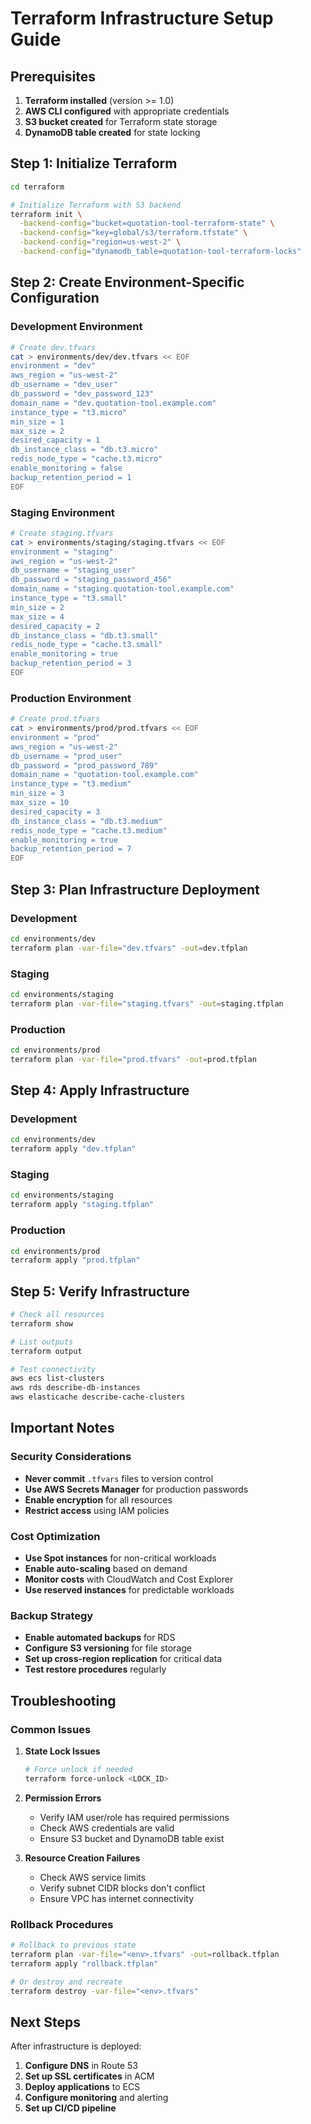 # Terraform Infrastructure Setup Guide

## Prerequisites

1. **Terraform installed** (version >= 1.0)
2. **AWS CLI configured** with appropriate credentials
3. **S3 bucket created** for Terraform state storage
4. **DynamoDB table created** for state locking

## Step 1: Initialize Terraform

```bash
cd terraform

# Initialize Terraform with S3 backend
terraform init \
  -backend-config="bucket=quotation-tool-terraform-state" \
  -backend-config="key=global/s3/terraform.tfstate" \
  -backend-config="region=us-west-2" \
  -backend-config="dynamodb_table=quotation-tool-terraform-locks"
```

## Step 2: Create Environment-Specific Configuration

### Development Environment
```bash
# Create dev.tfvars
cat > environments/dev/dev.tfvars << EOF
environment = "dev"
aws_region = "us-west-2"
db_username = "dev_user"
db_password = "dev_password_123"
domain_name = "dev.quotation-tool.example.com"
instance_type = "t3.micro"
min_size = 1
max_size = 2
desired_capacity = 1
db_instance_class = "db.t3.micro"
redis_node_type = "cache.t3.micro"
enable_monitoring = false
backup_retention_period = 1
EOF
```

### Staging Environment
```bash
# Create staging.tfvars
cat > environments/staging/staging.tfvars << EOF
environment = "staging"
aws_region = "us-west-2"
db_username = "staging_user"
db_password = "staging_password_456"
domain_name = "staging.quotation-tool.example.com"
instance_type = "t3.small"
min_size = 2
max_size = 4
desired_capacity = 2
db_instance_class = "db.t3.small"
redis_node_type = "cache.t3.small"
enable_monitoring = true
backup_retention_period = 3
EOF
```

### Production Environment
```bash
# Create prod.tfvars
cat > environments/prod/prod.tfvars << EOF
environment = "prod"
aws_region = "us-west-2"
db_username = "prod_user"
db_password = "prod_password_789"
domain_name = "quotation-tool.example.com"
instance_type = "t3.medium"
min_size = 3
max_size = 10
desired_capacity = 3
db_instance_class = "db.t3.medium"
redis_node_type = "cache.t3.medium"
enable_monitoring = true
backup_retention_period = 7
EOF
```

## Step 3: Plan Infrastructure Deployment

### Development
```bash
cd environments/dev
terraform plan -var-file="dev.tfvars" -out=dev.tfplan
```

### Staging
```bash
cd environments/staging
terraform plan -var-file="staging.tfvars" -out=staging.tfplan
```

### Production
```bash
cd environments/prod
terraform plan -var-file="prod.tfvars" -out=prod.tfplan
```

## Step 4: Apply Infrastructure

### Development
```bash
cd environments/dev
terraform apply "dev.tfplan"
```

### Staging
```bash
cd environments/staging
terraform apply "staging.tfplan"
```

### Production
```bash
cd environments/prod
terraform apply "prod.tfplan"
```

## Step 5: Verify Infrastructure

```bash
# Check all resources
terraform show

# List outputs
terraform output

# Test connectivity
aws ecs list-clusters
aws rds describe-db-instances
aws elasticache describe-cache-clusters
```

## Important Notes

### Security Considerations
- **Never commit** `.tfvars` files to version control
- **Use AWS Secrets Manager** for production passwords
- **Enable encryption** for all resources
- **Restrict access** using IAM policies

### Cost Optimization
- **Use Spot instances** for non-critical workloads
- **Enable auto-scaling** based on demand
- **Monitor costs** with CloudWatch and Cost Explorer
- **Use reserved instances** for predictable workloads

### Backup Strategy
- **Enable automated backups** for RDS
- **Configure S3 versioning** for file storage
- **Set up cross-region replication** for critical data
- **Test restore procedures** regularly

## Troubleshooting

### Common Issues

1. **State Lock Issues**
   ```bash
   # Force unlock if needed
   terraform force-unlock <LOCK_ID>
   ```

2. **Permission Errors**
   - Verify IAM user/role has required permissions
   - Check AWS credentials are valid
   - Ensure S3 bucket and DynamoDB table exist

3. **Resource Creation Failures**
   - Check AWS service limits
   - Verify subnet CIDR blocks don't conflict
   - Ensure VPC has internet connectivity

### Rollback Procedures

```bash
# Rollback to previous state
terraform plan -var-file="<env>.tfvars" -out=rollback.tfplan
terraform apply "rollback.tfplan"

# Or destroy and recreate
terraform destroy -var-file="<env>.tfvars"
```

## Next Steps

After infrastructure is deployed:
1. **Configure DNS** in Route 53
2. **Set up SSL certificates** in ACM
3. **Deploy applications** to ECS
4. **Configure monitoring** and alerting
5. **Set up CI/CD pipeline**

